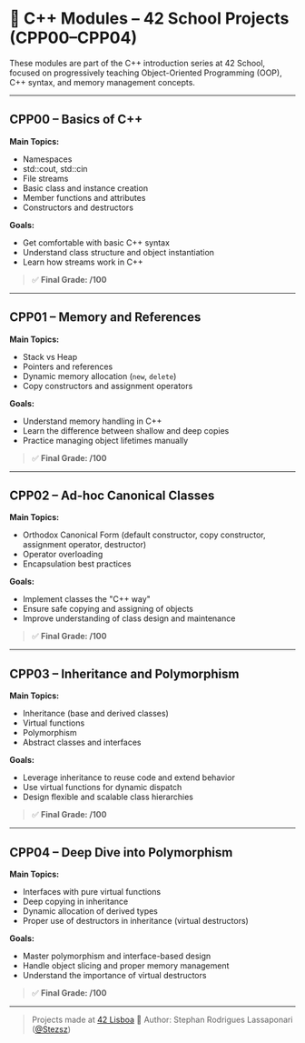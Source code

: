# 🧠 C++ Modules – 42 School Projects (CPP00–CPP04)

These modules are part of the C++ introduction series at 42 School, focused on progressively teaching Object-Oriented Programming (OOP), C++ syntax, and memory management concepts.

---

## CPP00 – Basics of C++

**Main Topics:**
- Namespaces
- std::cout, std::cin
- File streams
- Basic class and instance creation
- Member functions and attributes
- Constructors and destructors

**Goals:**
- Get comfortable with basic C++ syntax
- Understand class structure and object instantiation
- Learn how streams work in C++

> ✅ **Final Grade: /100**

---

## CPP01 – Memory and References

**Main Topics:**
- Stack vs Heap
- Pointers and references
- Dynamic memory allocation (`new`, `delete`)
- Copy constructors and assignment operators

**Goals:**
- Understand memory handling in C++
- Learn the difference between shallow and deep copies
- Practice managing object lifetimes manually

> ✅ **Final Grade: /100**

---

## CPP02 – Ad-hoc Canonical Classes

**Main Topics:**
- Orthodox Canonical Form (default constructor, copy constructor, assignment operator, destructor)
- Operator overloading
- Encapsulation best practices

**Goals:**
- Implement classes the "C++ way"
- Ensure safe copying and assigning of objects
- Improve understanding of class design and maintenance

> ✅ **Final Grade: /100**

---

## CPP03 – Inheritance and Polymorphism

**Main Topics:**
- Inheritance (base and derived classes)
- Virtual functions
- Polymorphism
- Abstract classes and interfaces

**Goals:**
- Leverage inheritance to reuse code and extend behavior
- Use virtual functions for dynamic dispatch
- Design flexible and scalable class hierarchies

> ✅ **Final Grade: /100**

---

## CPP04 – Deep Dive into Polymorphism

**Main Topics:**
- Interfaces with pure virtual functions
- Deep copying in inheritance
- Dynamic allocation of derived types
- Proper use of destructors in inheritance (virtual destructors)

**Goals:**
- Master polymorphism and interface-based design
- Handle object slicing and proper memory management
- Understand the importance of virtual destructors

> ✅ **Final Grade: /100**
---

> Projects made at [42 Lisboa](https://www.42lisboa.com/pt/)
> 👤 Author: Stephan Rodrigues Lassaponari ([@Stezsz](https://github.com/Stezsz))
